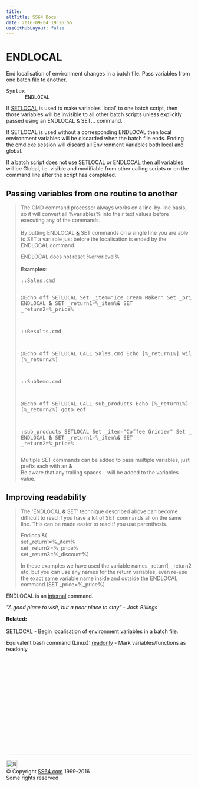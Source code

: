 ```yaml
---
title:
altTitle: SS64 Docs
date: 2016-09-04 19:26:55
useGithubLayout: false
---
```

<!-- #EndLibraryItem --><h1>ENDLOCAL</h1> 
<p> End localisation of environment changes in a batch file. Pass variables from one batch file to another.
</p><pre>Syntax
      ENDLOCAL</pre>
<p>If <a href="setlocal.html">SETLOCAL</a> is used to make variables 'local' to one batch script, then those variables will be invisible to all other batch scripts unless explicitly passed using an <span class="code">ENDLOCAL &amp; SET...</span> command.</p>
<p>If SETLOCAL is used without a corresponding ENDLOCAL then local environment variables will be discarded when the batch file ends. Ending the cmd.exe session will discard all Environment Variables both local and global.</p>
<p>If a batch script does not use SETLOCAL or ENDLOCAL then all variables will be Global, i.e. visible and modifiable from other calling scripts or on the command line after the script has completed. </p>
<h2>  Passing variables from one routine to another</h2>
<blockquote>
<p>The CMD command processor always works on a line-by-line basis, so it will convert all <span class="code">%variables%</span> into their text values before executing any of the commands.<br>
<br>
By putting <span class="code">ENDLOCAL <a href="syntax-redirection.html">&amp;</a> SET commands</span> on a single line you are able to SET a variable just before the localisation is ended by the ENDLOCAL command.</p>
<p>ENDLOCAL does not reset <span class="code">%errorlevel%</span><br>
  <br>
  <b>Examples</b>:</p>
<pre>::Sales.cmd
   
   @Echo off
   SETLOCAL
      Set _item="Ice Cream Maker"
      Set _price=450
   ENDLOCAL <b>&amp;</b> SET _return1=%_item%<b>&amp;</b> SET _return2=%_price%

::Results.cmd

   @Echo off
   SETLOCAL
   CALL Sales.cmd
   Echo [%_return1%] will cost [%_return2%]

::SubDemo.cmd
   
   @Echo off
   SETLOCAL
   CALL sub_products
   Echo [%_return1%] will cost [%_return2%]
   goto:eof

   :sub_products
   SETLOCAL
      Set _item="Coffee Grinder"
      Set _price=150
   ENDLOCAL <b>&amp;</b> SET _return1=%_item%<b>&amp;</b> SET _return2=%_price%
</pre>
<p>Multiple SET 
commands can be added  to pass multiple variables, just prefix each with an <b>&amp;</b><br>
Be aware that any trailing spaces &nbsp;&nbsp;&nbsp;will be added to the variables value. </p>
</blockquote>
<h2>Improving readability</h2>
<blockquote>
<p>The 'ENDLOCAL <b>&amp;</b> SET' technique described above can become difficult to read if you  have a lot of SET commands all on the same line. This can be made  easier to read if you use parenthesis.</p>
<p class="code">Endlocal&amp;(<br>
set _return1=%_item% <br>
set _return2=%_price%<br>
set _return3=%_discount%)</p>
<p>In these examples we have used the variable names <span class="code">_return1, _return2</span> etc, but you can use any names for the return variables, even re-use the exact same variable name inside and outside the ENDLOCAL command (<span class="code">SET _price=%_price%</span>) </p>
</blockquote>
<p>ENDLOCAL is an <a href="syntax-internal.html">internal</a> command.</p>
<p class="quote"><i>"A good place to visit, but a poor place to stay" - Josh Billings</i></p>
<p> <b>Related:</b><br>
  <br>
  <a href="setlocal.html">SETLOCAL</a> - Begin localisation of environment variables 
  in a batch file.<br>

Equivalent bash command (Linux): <a href="../bash/readonly.html">readonly</a> - Mark variables/functions 
  as readonly</p><!-- #BeginLibraryItem "/Library/foot_nt.lbi" --><p><script async="" src="//pagead2.googlesyndication.com/pagead/js/adsbygoogle.js"></script>
<!-- windows300 -->
<ins class="adsbygoogle" style="display:inline-block;width:300px;height:250px" data-ad-client="ca-pub-6140977852749469" data-ad-slot="7649547908"></ins>
<script>
(adsbygoogle = window.adsbygoogle || []).push({});
</script></p>
<hr>
<div id="bl" class="footer"><a href="#"><img src="../images/top.png" width="30" height="22" alt="Back to the Top"></a></div>
<div id="br" class="footer, tagline">© Copyright <a href="http://ss64.com/">SS64.com</a> 1999-2016<br>
Some rights reserved</div><!-- #EndLibraryItem -->

